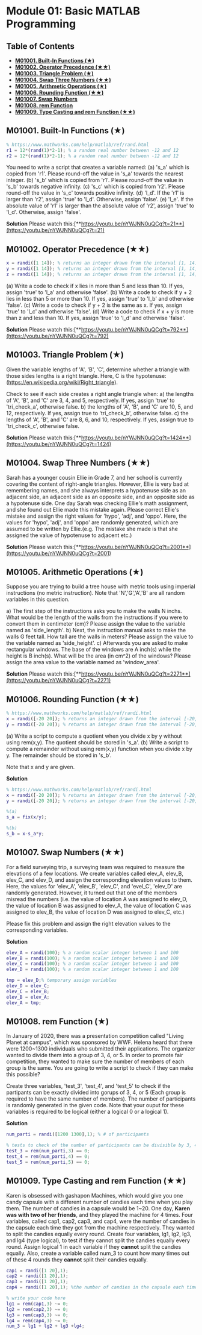 # Module 01: Basic MATLAB Programming

## Table of Contents
- [**M01001. Built-In Functions (★)**](#m01001-builtin-functions)
- [**M01002. Operator Precedence (★★)**](#m01002-operator-precedence)
- [**M01003. Triangle Problem (★)**](#m01003-triangle-problem)
- [**M01004. Swap Three Numbers (★★)**](#m01004-swap-three-numbers)
- [**M01005. Arithmetic Operations (★)**](#m01005-arithmetic-operations)
- [**M01006. Rounding Function (★★)**](#m01006-rounding-function)
- [**M01007. Swap Numbers**](#m01007-swap-numbers)
- [**M01008. rem Function**](#m01008-rem-function)
- [**M01009. Type Casting and rem Function (★★)**](#m01009-type-casting-and-rem-function)

## M01001. Built-In Functions (★) 

```matlab
% https://www.mathworks.com/help/matlab/ref/rand.html
r1 = 12*(rand(1)*2-1); % a random real number between -12 and 12
r2 = 12*(rand(1)*2-1); % a random real number between -12 and 12
```
You need to write a script that creates a variable named:
(a) 's_a' which is copied from 'r1'. Please round-off the value in 's_a' towards the nearest integer. 
(b) 's_b' which is copied from 'r1'. Please round-off the value in 's_b' towards negative infinity. 
(c) 's_c' which is copied from 'r2'. Please round-off the value in 's_c' towards positive infinity. 
(d) 'l_d'. If the 'r1' is larger than 'r2', assign 'true' to 'l_d'. Otherwise, assign 'false'. 
(e) 'l_e'. If the absolute value of 'r1' is larger than the absolute value of 'r2', assign 'true' to 'l_d'. Otherwise, assign 'false'. 

**Solution** 
Please watch this:[**https://youtu.be/nYWJNN0uQCg?t=21**](https://youtu.be/nYWJNN0uQCg?t=21)

## M01002. Operator Precedence (★★)

```matlab
x = randi([1 14]); % returns an integer drawn from the interval [1, 14]
y = randi([1 14]); % returns an integer drawn from the interval [1, 14]
z = randi([1 14]); % returns an integer drawn from the interval [1, 14]
```

(a) Write a code to check if x lies in more than 5 and less than 10. If yes, assign 'true' to 'l_a' and otherwise 'false'. 
(b) Write a code to check if y + 2 lies in less than 5 or more than 10. If yes, assign 'true' to 'l_b' and otherwise 'false'. 
(c) Write a code to check if y + 2 is the same as x. If yes, assign 'true' to 'l_c' and otherwise 'false'. 
(d) Write a code to check if x + y is more than z and less than 10. If yes, assign 'true' to 'l_d' and otherwise 'false'.

**Solution**
Please watch this:[**https://youtu.be/nYWJNN0uQCg?t=792**](https://youtu.be/nYWJNN0uQCg?t=792)

## M01003. Triangle Problem (★)

Given the variable lengths of 'A', 'B', 'C', determine whether a triangle with those sides lengths is a right triangle. 
Here, C is the hypotenuse: (https://en.wikipedia.org/wiki/Right_triangle). 

Check to see if each side creates a right angle triangle when:
a) the lengths of 'A', 'B', and 'C' are 3, 4, and 5, respectively. If yes, assign 'true' to 'tri_check_a', otherwise false. 
b) the lengths of 'A', 'B', and 'C' are 10, 5, and 12, respectively. If yes, assign true to 'tri_check_b', otherwise false. 
c) the lengths of 'A', 'B', and 'C' are 8,  6, and 10, respectively. If yes, assign true to 'tri_check_c', otherwise false. 

**Solution**
Please watch this:[**https://youtu.be/nYWJNN0uQCg?t=1424**](https://youtu.be/nYWJNN0uQCg?t=1424)

## M01004. Swap Three Numbers (★★) 
Sarah has a younger cousin Ellie in Grade 7, and her school is currently covering the content of right-angle triangles. However,
Ellie is very bad at remembering names, and she always interprets a hypotenuse side as an adjacent side, an adjacent side as an opposite side, and an opposite side as a hypotenuse side. One day Sarah was checking Ellie's math assignment, and she found out Ellie made this  mistake again. Please correct Ellie's mistake and assign the right values for 'hypo', 'adj', and 'oppo'. Here, the values for 'hypo', 'adj', and 'oppo' are randomly generated, which are assumed to be written by Ellie.(e.g. The mistake she made is that she assigned the value of hypotenuse to adjacent etc.) 

**Solution**
Please watch this:[**https://youtu.be/nYWJNN0uQCg?t=2001**](https://youtu.be/nYWJNN0uQCg?t=2001)

## M01005. Arithmetic Operations (★)

Suppose you are trying to build a tree house with metric tools using imperial instructions (no metric instruction). Note that 'N','G','A','B' are all random variables in this question.

a) The first step of the instructions asks you to make the walls N inchs. What would be the length of the walls from the instructions if you were to convert them in centimeter (cm)? 
Please assign the value to the variable named as 'side_length'. 
b) Next, the instruction manual asks to make the walls G feet tall. How tall are the walls in meters? 
Please assign the value to the variable named as 'side_height'. 
c) Afterwards you are asked to make rectangular windows. The base of the windows are A inch(s) while the height is B inch(s). 
What will be the area (in cm^2) of the windows? 
Please assign the area value to the variable named as 'window_area'. 

**Solution**
Please watch this:[**https://youtu.be/nYWJNN0uQCg?t=2271**](https://youtu.be/nYWJNN0uQCg?t=2271)

## M01006. Rounding Function (★★) 

```matlab
% https://www.mathworks.com/help/matlab/ref/randi.html
x = randi([-20 20]); % returns an integer drawn from the interval [-20, 20]
y = randi([-20 20]); % returns an integer drawn from the interval [-20, 20]
```
(a) Write a script to compute a quotient when you divide x by y without using rem(x,y). The quotient should be stored in 's_a'. 
(b) Write a script to compute a remainder without using rem(x,y) function when you divide x by y. The remainder should be stored in 's_b'. 

Note that x and y are given. 

**Solution**

```matlab
% https://www.mathworks.com/help/matlab/ref/randi.html
x = randi([-20 20]); % returns an integer drawn from the interval [-20, 20]
y = randi([-20 20]); % returns an integer drawn from the interval [-20, 20]

%(a)
s_a = fix(x/y);

%(b)
s_b = x-s_a*y;
```

## M01007. Swap Numbers (★★)
For a field surveying trip, a  surveying team was required to measure the elevations of a few locations. We create variables called elev_A, elev_B, elev_C, and elev_D, and assign the corresponding elevation values to them. Here, the values for 'elev_A', 'elev_B', 'elev_C', and 'evel_C', 'elev_D' are randomly generated. However, it turned out that one of the members misread the numbers (i.e. the value of location A was assigned to elev_D, the value of location B was assigned to elev_A, the value of location C was assigned to elev_B,  the value of location D was assigned to elev_C, etc.) 

Please fix this problem and assign the right elevation values to the corresponding variables. 

**Solution**

```matlab
elev_A = randi(100); % a random scalar integer between 1 and 100
elev_B = randi(100); % a random scalar integer between 1 and 100
elev_C = randi(100); % a random scalar integer between 1 and 100
elev_D = randi(100); % a random scalar integer between 1 and 100

tmp = elev_D;% temporary assign variables
elev_D = elev_C;
elev_C = elev_B;
elev_B = elev_A;
elev_A = tmp;
```

## M01008. rem Function (★) 

In January of 2020, there was a presentation competition called "Living Planet at campus", which was sponsored by WWF. Helena heard that there were 1200~1300  individuals who submitted their applications. The organizer wanted to divide them into a group of 3, 4, or 5. In order to promote fair competition, they wanted to make sure the number of members of each group is the same. You are going to write a script to check if they can make this possible?
 
Create three variables, 'test_3', 'test_4', and 'test_5' to check if the partipants can be exactly divided into gorups of 3, 4, or 5 (Each group is required to have the same number of members). The number of participants is randomly generated in the given code. Note that your ouput for these variables is required to be logical (either a logical 0 or a logical 1).

**Solution**

```matlab
num_parti = randi([1200 1300],1); % # of participants

% tests to check of the number of participants can be divisible by 3, 4, or 5
test_3 = rem(num_parti,3) == 0;
test_4 = rem(num_parti,4) == 0;
test_5 = rem(num_parti,5) == 0;
```

## M01009. Type Casting and rem Function (★★)
Karen is obsessed with gashapon Machines, which would give you one candy capsule with a different number of candies each time when you play them.  The number of candies in a capsule would be 1~20. One day, **Karen was with two of her friends**, and they played the machine for 4 times. Four variables, called cap1, cap2, cap3, and cap4, were the number of candies in the capsule each time they got from the machine respectively. They wanted to split the candies equally every round. Create four variables, lg1, lg2, lg3, and lg4 (type logical), to test if they cannot split the candies equally every round. Assign logical 1 in each variable if they **cannot** split the candies equally. Also, create a variable called num_3 to count how many times out of these 4 rounds they **cannot** split their candies equally.

```matlab
cap1 = randi([1 20],1);
cap2 = randi([1 20],1);
cap3 = randi([1 20],1);
cap4 = randi([1 20],1); %the number of candies in the capsule each time (randomly generated)

% write your code here
lg1 = rem(cap1,3) ~= 0;
lg2 = rem(cap2,3) ~= 0;
lg3 = rem(cap3,3) ~= 0;
lg4 = rem(cap4,3) ~= 0;
num_3 = lg1 + lg2 + lg3 +lg4;
```
